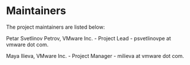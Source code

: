 # Maintainers

The project maintainers are listed below:

Petar Svetlinov Petrov, VMware Inc. - Project Lead - psvetlinovpe at vmware dot com.

Maya Ilieva, VMware Inc. - Project Manager - milieva at vmware dot com.